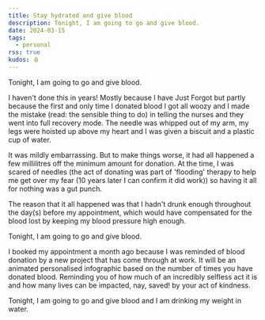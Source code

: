 ```yaml
---
title: Stay hydrated and give blood
description: Tonight, I am going to go and give blood.
date: 2024-03-15
tags:
  - personal
rss: true
kudos: 🩸
---
```


Tonight, I am going to go and give blood.

I haven't done this in years! Mostly because I have Just Forgot but partly because the first and only time I donated blood I got all woozy and I made the mistake (read: the sensible thing to do) in telling the nurses and they went into full recovery mode. The needle was whipped out of my arm, my legs were hoisted up above my heart and I was given a biscuit and a plastic cup of water.

It was mildly embarrassing. But to make things worse, it had all happened a few millilitres off the minimum amount for donation. At the time, I was scared of needles (the act of donating was part of 'flooding' therapy to help me get over my fear (10 years later I can confirm it did work)) so having it all for nothing was a gut punch.

The reason that it all happened was that I hadn't drunk enough throughout the day(s) before my appointment, which would have compensated for the blood lost by keeping my blood pressure high enough.

Tonight, I am going to go and give blood.

I booked my appointment a month ago because I was reminded of blood donation by a new project that has come through at work. It will be an animated personalised infographic based on the number of times you have donated blood. Reminding you of how much of an incredibly selfless act it is and how many lives can be impacted, nay, saved! by your act of kindness.

Tonight, I am going to go and give blood and I am drinking my weight in water.
